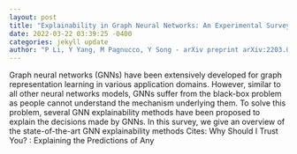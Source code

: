 ```yaml
--- 
layout: post 
title: "Explainability in Graph Neural Networks: An Experimental Survey" 
date: 2022-03-22 03:39:25 -0400 
categories: jekyll update 
author: "P Li, Y Yang, M Pagnucco, Y Song - arXiv preprint arXiv:2203.09258, 2022" 
--- 
```

Graph neural networks (GNNs) have been extensively developed for graph representation learning in various application domains. However, similar to all other neural networks models, GNNs suffer from the black-box problem as people cannot understand the mechanism underlying them. To solve this problem, several GNN explainability methods have been proposed to explain the decisions made by GNNs. In this survey, we give an overview of the state-of-the-art GNN explainability methods Cites: Why Should I Trust You? : Explaining the Predictions of Any